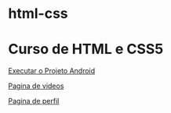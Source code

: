 # html-css
<h1>Curso de HTML e CSS5</h1>
    <p><a href="https://danielrosadasilva.github.io/html-css/exercicios/projetoandroid/index.html">Executar o Projeto Android</a></p>
    <p><a href="https://danielrosadasilva.github.io/html-css/exercicios/paginadevideos/index.html">Pagina de videos</a></p>
    <p><a href="https://danielrosadasilva.github.io/html-css/exercicios/paginaperfil/index.html">Pagina de perfil</a></p>
    